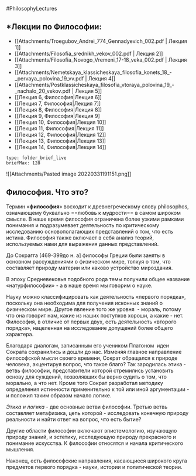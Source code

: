#PhilosophyLectures
## *Лекции по Философии:
- [[Attachments/Troegubov_Andrei_774_Gennadyevich_002.pdf | Лекция 1]]
- [[Attachments/Filosofia_srednikh_vekov_002.pdf | Лекция 2]]
- [[Attachments/Filosofia_Novogo_Vremeni_17-18_veka_002.pdf | Лекция 3]]
- [[Attachments/Nemetskaya_klassicheskaya_filosofia_konets_18_-_pervaya_polovina_19_vv.pdf | Лекция 4]]
- [[Attachments/Postklassicheskaya_filosofia_vtoraya_polovina_19_-_nachalo_20_vekov.pdf | Лекция 5]] 
- [[Лекция 6, Философия|Лекция 6]]
- [[Лекция 7, Философия|Лекция 7]]
- [[Лекция 8, Философия|Лекция 8]]
- [[Лекция 9, Философия|Лекция 9]
- [[Лекция 10, Философия|Лекция 10]]
- [[Лекция 11, Философия|Лекция 11]]
- [[Лекция 12, Философия|Лекция 12]]
- [[Лекция 13, Философия|Лекция 13]]
- [[Лекция 14, Философия|Лекция 14]]

```ccard
type: folder_brief_live
briefMax: 128
```
![[Attachments/Pasted image 20220331191151.png]]
## Философия. Что это?
Термин «**философия**» восходит к древнегреческому слову philosophos, означающему буквально ==любовь к мудрости== в самом широком смысле. В наше время философия ограничена более узкими рамками понимания и подразумевает деятельность по критическому исследованию основополагающих представлений о том, что есть истина. Философия также включает в себя анализ теорий, используемых нами для выражения данных представлений.

До Сокрагга (469-399до н. а] философы Греции были заняты в основном рассуждениями о физическом мире, толкуя о том, что составляет природу материи или каково устройство мироздания.

В эпоху Средневековья подобного рода темы получили общее название «натурфилософии» - а в наше время мы говорим о науке.

Науку можно классифицировать как деятельность «первого порядка», поскольку она необходима для получения исконных знаний о физическом мире. Другое явление того же уровня  - мораль, потому что она говорит нам, какие из наших поступков хороши, а какие - нет. Философия, в отличие от первых двух, есть деятельность «второго порядка», нацеленная на исследование допущений более общего характера.

Благодаря диалогам, записанным его учеником Платоном  идеи Сократа сохранились и дошли до нас. Изменяя главное направление философской мысли своего времени, Сократ обращался к природе человека, акцентируя вопрос, что такое благо? Так зародилась этика - ветвь философии, представители которой стремились установить основу для суждений, позволявших бы верно судить о том, что морально, а что нет. Кроме того Сократ разработал методику определения истинности применительно к той или иной аргументации - и положил таким образом начало логике.

*Этика и логика* - две основные ветви философии. Третью ветвь составляет метафизика, цепь которой - исследовать конечную природу реальности и найти ответ на вопрос, что есть бытие?

Другие области философии включают эпистемологию, изучающую природу знаний, и эстетику, исследующую природу прекрасного и понимание искусства. К философии относятся и начала критического мышления.

Наконец, есть философские направления, касающиеся широкого круга предметов первого порядка - науки, истории и политической теории.
